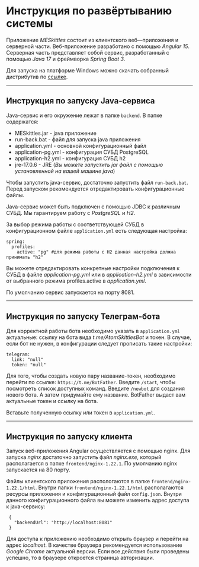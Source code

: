 # Инструкция по развёртыванию системы

Приложение *MESkittles* состоит из клиентского веб—приложения и серверной части.
Веб-приложение разработано c помощью *Angular 15*.
Серверная часть представляет собой сервис, разработанный с помощью *Java 17* и фреймворка *Spring Boot 3*.


Для запуска на платформе Windows можно скачать собранный дистрибутив по [ссылке](https://drive.google.com/file/d/1jJxTPns49Bwdtb41q0IBj7AFYUM70iGN/view?usp=sharing "MESkittles-dist.zip").

---

## Инструкция по запуску Java-сервиса
Java-сервис и его окружение лежат в папке `backend`. В папке содержатся:

* MESkittles.jar - java приложение
* run-back.bat - файл для запуска java приложения
* application.yml - основной конфигурационный файл
* application-pg.yml - конфигурация СУБД PostgreSQL
* application-h2.yml - конфигурация СУБД h2
* jre-17.0.6 - JRE (*Вы можете запустить jar файл с помощью установленной на вашей машине java*)

Чтобы запустить java-сервис, достаточно запустить файл `run-back.bat`. Перед запуском рекомендуется отредактировать конфигурационные файлы.

 Java-сервис может быть подключен c помощью JDBC к различным СУБД. Мы гарантируем работу с *PostgreSQL* и *H2*.
 
 За выбор режима работы с соответствующей СУБД в конфигурационном файле `application.yml` есть следующая настройка: 
```
spring:
  profiles:
    active: "pg" #для режима работы с H2 данная настройка должна принимать "h2"
```
Вы можете отредактировать конкретные настройки подключения к СУБД в файле *application-pg.yml* или в *application-h2.yml* в зависимости от выбранного режима profiles.active в *application.yml*.

По умолчанию сервис запускается на порту 8081.

---

## Инструкция по запуску Телеграм-бота
Для корректной работы бота необходимо указать в `application.yml` актуальные: ссылку на бота вида _t.me/AtomSkittlesBot_ и токен. В случае, если бот не нужен, в конфигурации следует прописать такие настройки:

```
telegram:
  link: "null"
  token: "null"
```

Для того, чтобы создать новую пару название-токен, необходимо перейти по ссылке: `https://t.me/BotFather`. Введите `/start`, чтобы посмотреть список доступных команд. Введите `/newbot` для создания нового бота. А затем придумайте ему название. BotFather выдаст вам актуальные токен и ссылку на бота.

Вставьте полученную ссылку или токен в `application.yml`.

---

## Инструкция по запуску клиента
 Запуск веб-приложения Angular осуществляется с помощью nginx. Для запуска *nginx* достаточно запустить файл *nginx.exe*, который располагается в папке `frontend/nginx-1.22.1`. По умолчанию nginx запускается на 80 порту.

 Файлы клиентского приложения распологаются в папке `frontend/nginx-1.22.1/html`. Внутри папки `frontend/nginx-1.22.1/html` располагаются ресурсы приложения и конфигурационный файл `config.json`. Внутри данного конфигурационного файла вы можете изменить адрес доступа к java-сервису:
 ```
  {
    "backendUrl": "http://localhost:8081"
  }
 ```

 
 
 Для доступа к приложению необходимо открыть браузер и перейти на адрес *localhost*. В качестве браузера рекомендуется использование *Google Chrome* актуальной версии. Если все действия были проведены успешно, то в браузере откроется страница авторизации.